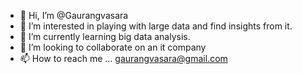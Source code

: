 - 👋 Hi, I’m @Gaurangvasara
- 👀 I’m interested in playing with large data and find insights from it.
- 🌱 I’m currently learning big data analysis.
- 💞️ I’m looking to collaborate on an it company
- 📫 How to reach me ... gaurangvasara@gmail.com

<!---
Gaurangvasara/Gaurangvasara is a ✨ special ✨ repository because its `README.md` (this file) appears on your GitHub profile.
You can click the Preview link to take a look at your changes.
--->
